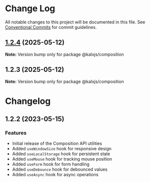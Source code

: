 # Change Log

All notable changes to this project will be documented in this file.
See [Conventional Commits](https://conventionalcommits.org) for commit guidelines.

## [1.2.4](https://github.com/Odeneho-Calculus/kalxjs/compare/@kalxjs/composition@1.2.3...@kalxjs/composition@1.2.4) (2025-05-12)

**Note:** Version bump only for package @kalxjs/composition

## 1.2.3 (2025-05-12)

**Note:** Version bump only for package @kalxjs/composition

# Changelog

## 1.2.2 (2023-05-15)

### Features

- Initial release of the Composition API utilities
- Added `useWindowSize` hook for responsive design
- Added `useLocalStorage` hook for persistent state
- Added `useMouse` hook for tracking mouse position
- Added `useForm` hook for form handling
- Added `useDebounce` hook for debounced values
- Added `useAsync` hook for async operations

